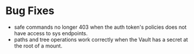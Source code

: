 # Bug Fixes

* safe commands no longer 403 when the auth token's policies does not have
access to sys endpoints. 
* paths and tree operations work correctly when the Vault has a secret at the
root of a mount.
